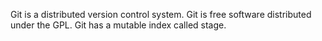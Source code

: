 Git is a distributed version control system.
Git is free software distributed  under the GPL.
Git has a  mutable index called stage.

